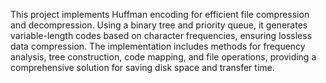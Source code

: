 This project implements Huffman encoding for efficient file compression and decompression. Using a binary tree and priority queue, it generates variable-length codes based on character frequencies, ensuring lossless data compression. The implementation includes methods for frequency analysis, tree construction, code mapping, and file operations, providing a comprehensive solution for saving disk space and transfer time.
